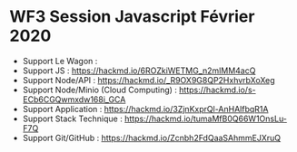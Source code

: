 # WF3 Session Javascript Février 2020

- Support Le Wagon : 
- Support JS : https://hackmd.io/6ROZkiWETMG_n2mlMM4acQ
- Support Node/API : https://hackmd.io/_R9OX9G8QP2HxhvrbXoXeg
- Support Node/Minio (Cloud Computing) : https://hackmd.io/s-ECb6CGQwmxdw168i_GCA
- Support Application : https://hackmd.io/3ZjnKxprQl-AnHAlfbqR1A
- Support Stack Technique : https://hackmd.io/tumaMfB0Q66W1OnsLu-F7Q
- Support Git/GitHub : https://hackmd.io/Zcnbh2FdQaaSAhmmEJXruQ